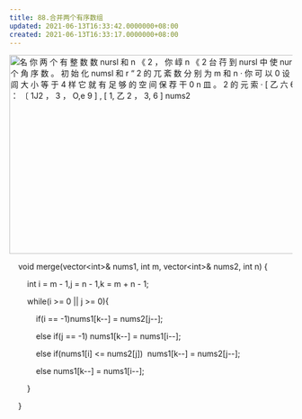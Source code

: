 ```yaml
---
title: 88.合并两个有序数组
updated: 2021-06-13T16:33:42.0000000+08:00
created: 2021-06-13T16:33:17.0000000+08:00
---
```


<img src="C:\Users\82772\AppData\Local\Temp\yifan&#39;s Notebook\pandoc/media/image1.png" style="width:6.07292in;height:3.6875in" alt="名 你 两 个 有 整 数 数 nursl 和 n 《 2 ， 你 崞 n 《 2 台 荇 到 nursl 中 使 nurnsl 成 为 一 个 角 序 数 。 初 始 化 numsl 和 r “ 2 的 兀 紊 数 分 别 为 m 和 n · 你 可 以 0 设 n 皿 的 空 闾 大 小 等 于 4 样 它 就 有 足 够 的 空 间 保 荐 干 0 n 皿 。 2 的 元 索 · [ 乙 六 6], 《 0 出 ： 〔 1J2 ， 3 ， O,e 9 ] , [ 1, 乙 2 ， 3, 6 ] nums2 " />

    void merge(vector\<int>& nums1, int m, vector\<int>& nums2, int n) {

        int i = m - 1,j = n - 1,k = m + n - 1;

        while(i >= 0 \|\| j >= 0){

            if(i == -1)nums1\[k--\] = nums2\[j--\];

            else if(j == -1) nums1\[k--\] = nums1\[i--\];

            else if(nums1\[i\] \<= nums2\[j\])  nums1\[k--\] = nums2\[j--\];

            else nums1\[k--\] = nums1\[i--\];

        }  

    }
